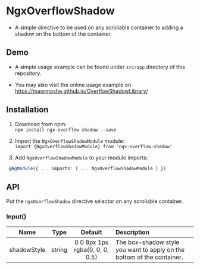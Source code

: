 # NgxOverflowShadow

- A simple directive to be used on any scrollable container to adding a shadow on the bottom of the container.

## Demo

- A simple usage example can be found under `src/app` directory of this repository.

- You may also visit the online usage example on https://maormoshe.github.io/OverflowShadowLibrary/

## Installation

1. Download from npm:  
`npm install ngx-overflow-shadow --save`

2. Import the `NgxOverflowShadowModule` module:    
`import {NgxOverflowShadowModule} from 'ngx-overflow-shadow'`

3. Add `NgxOverflowShadowModule` to your module imports:  
```ts
 @NgModule({ ... imports: [ ... NgxOverflowShadowModule ] })
 ```

## API

Put the `ngxOverflowShadow` directive selector on any scrollable container.

### Input()

| Name           | Type       | Default                          | Description                                                           |
|----------------|:----------:|:--------------------------------:|:----------------------------------------------------------------------|
| shadowStyle    | string     | 0 0 8px 1px rgba(0, 0, 0, 0.5)   | The box-shadow style you want to apply on the bottom of the container.|

